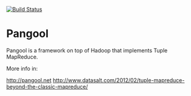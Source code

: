 [![Build Status][1]][2]

Pangool
=======

Pangool is a framework on top of Hadoop that implements Tuple MapReduce.

More info in:

http://pangool.net
http://www.datasalt.com/2012/02/tuple-mapreduce-beyond-the-classic-mapreduce/

[1]: http://clinker.datasalt.com/desktop/plugin/public/status/pangool-build
[2]: http://clinker.datasalt.com/jenkins/view/Pangool
